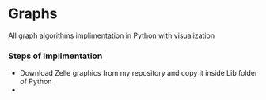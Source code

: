 # Graphs
All graph algorithms implimentation in Python with visualization

### Steps of Implimentation

* Download Zelle graphics from my repository and copy it inside Lib folder of Python
* 

